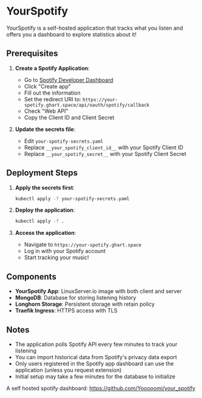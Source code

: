 # YourSpotify

YourSpotify is a self-hosted application that tracks what you listen and offers you a dashboard to explore statistics about it!

## Prerequisites

1. **Create a Spotify Application**:
   - Go to [Spotify Developer Dashboard](https://developer.spotify.com/dashboard/applications)
   - Click "Create app"
   - Fill out the information
   - Set the redirect URI to: `https://your-spotify.ghart.space/api/oauth/spotify/callback`
   - Check "Web API"
   - Copy the Client ID and Client Secret

2. **Update the secrets file**:
   - Edit `your-spotify-secrets.yaml`
   - Replace `__your_spotify_client_id__` with your Spotify Client ID
   - Replace `__your_spotify_secret__` with your Spotify Client Secret

## Deployment Steps

1. **Apply the secrets first**:
   ```bash
   kubectl apply -f your-spotify-secrets.yaml
   ```

2. **Deploy the application**:
   ```bash
   kubectl apply -f .
   ```

3. **Access the application**:
   - Navigate to `https://your-spotify.ghart.space`
   - Log in with your Spotify account
   - Start tracking your music!

## Components

- **YourSpotify App**: LinuxServer.io image with both client and server
- **MongoDB**: Database for storing listening history
- **Longhorn Storage**: Persistent storage with retain policy
- **Traefik Ingress**: HTTPS access with TLS

## Notes

- The application polls Spotify API every few minutes to track your listening
- You can import historical data from Spotify's privacy data export
- Only users registered in the Spotify app dashboard can use the application (unless you request extension)
- Initial setup may take a few minutes for the database to initialize

A self hosted spotify dashboard: https://github.com/Yooooomi/your_spotify